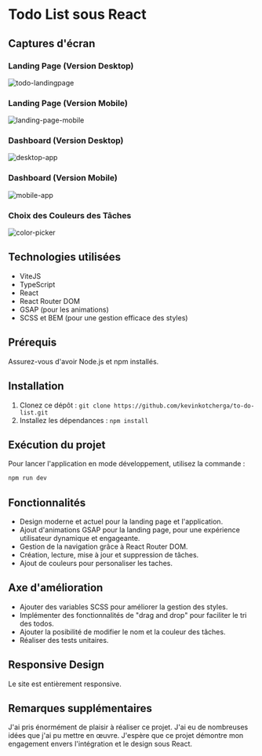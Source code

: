 # Todo List sous React

## Captures d'écran

### Landing Page (Version Desktop)
![todo-landingpage](https://github.com/kevinkotcherga/todo/assets/78493094/c02f9e08-99b5-4351-b2a2-19b49e7fffdc)

### Landing Page (Version Mobile)
![landing-page-mobile](https://github.com/kevinkotcherga/todo/assets/78493094/77391b0a-4ac2-4da5-9852-b44337a56f2b)

### Dashboard (Version Desktop)
![desktop-app](https://github.com/kevinkotcherga/todo/assets/78493094/af61e514-e9c4-4a79-9c16-bf719aec23db)

### Dashboard (Version Mobile)
![mobile-app](https://github.com/kevinkotcherga/todo/assets/78493094/18f98400-5a89-4312-896d-386cb81ad11d)

### Choix des Couleurs des Tâches
![color-picker](https://github.com/kevinkotcherga/todo/assets/78493094/594085c4-0cc3-4910-b3a7-12477944b3be)

## Technologies utilisées
- ViteJS
- TypeScript
- React
- React Router DOM
- GSAP (pour les animations)
- SCSS et BEM (pour une gestion efficace des styles)

## Prérequis
Assurez-vous d'avoir Node.js et npm installés.

## Installation
1. Clonez ce dépôt : `git clone https://github.com/kevinkotcherga/to-do-list.git`
2. Installez les dépendances : `npm install`

## Exécution du projet
Pour lancer l'application en mode développement, utilisez la commande :
```bash
npm run dev
```

## Fonctionnalités
- Design moderne et actuel pour la landing page et l'application.
- Ajout d'animations GSAP pour la landing page, pour une expérience utilisateur dynamique et engageante.
- Gestion de la navigation grâce à React Router DOM.
- Création, lecture, mise à jour et suppression de tâches.
- Ajout de couleurs pour personaliser les taches.

## Axe d'amélioration
- Ajouter des variables SCSS pour améliorer la gestion des styles.
- Implémenter des fonctionnalités de "drag and drop" pour faciliter le tri des todos.
- Ajouter la posibilité de modifier le nom et la couleur des tâches.
- Réaliser des tests unitaires.

## Responsive Design
Le site est entièrement responsive.

## Remarques supplémentaires
J'ai pris énormément de plaisir à réaliser ce projet. J'ai eu de nombreuses idées que j'ai pu mettre en œuvre. J'espère que ce projet démontre mon engagement envers l'intégration et le design sous React.

